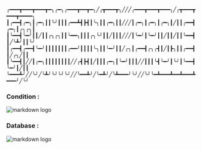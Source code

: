  

╭━━━┳━━━┳━━━┳━╮╭━╮╭━━━┳━━┳━╮╱╭┳━━━┳╮╱╱╱╭━━━┳━━━┳━━━╮╱╭┳━━━┳━━━┳━━━━╮
┃╭━━┫╭━╮┃╭━╮┃┃╰╯┃┃┃╭━━┻┫┣┫┃╰╮┃┃╭━╮┃┃╱╱╱┃╭━╮┃╭━╮┃╭━╮┃╱┃┃╭━━┫╭━╮┃╭╮╭╮┃
┃╰━━┫╰━╯┃┃╱┃┃╭╮╭╮┃┃╰━━╮┃┃┃╭╮╰╯┃┃╱┃┃┃╱╱╱┃╰━╯┃╰━╯┃┃╱┃┃╱┃┃╰━━┫┃╱╰┻╯┃┃╰╯
┃╭━━┫╭━━┫╰━╯┃┃┃┃┃┃┃╭━━╯┃┃┃┃╰╮┃┃╰━╯┃┃╱╭╮┃╭━━┫╭╮╭┫┃╱┃┣╮┃┃╭━━┫┃╱╭╮╱┃┃
┃╰━━┫┃╱╱┃╭━╮┃┃┃┃┃┃┃┃╱╱╭┫┣┫┃╱┃┃┃╭━╮┃╰━╯┃┃┃╱╱┃┃┃╰┫╰━╯┃╰╯┃╰━━┫╰━╯┃╱┃┃
╰━━━┻╯╱╱╰╯╱╰┻╯╰╯╰╯╰╯╱╱╰━━┻╯╱╰━┻╯╱╰┻━━━╯╰╯╱╱╰╯╰━┻━━━┻━━┻━━━┻━━━╯╱╰╯

### Condition : 
![markdown logo](https://psv4.userapi.com/c536436/u159611556/docs/d41/99b4793714ed/Screenshot_2021-05-06_at_15_43_25.png?extra=GivWdQUWTOqLG-97xYUw1XLEWC7TD0kQN7BQ3PXz69iZh9kpjO-39zIOEEidrU-H5Lj5fNbV_-pRLEy9IDm9CbIfn3EIkUewj1KMObyHoeAfv3D5TwEVeCL6TVfE111_sJ9tAvFdDu3-U0MUN9LSN10)

### Database : 

![markdown logo](https://sun9-6.userapi.com/impg/IO4jLvEznlacdtsd6Ihcl3w9w-xpwF5Y1KyMlg/SyIoiSrYFjE.jpg?size=1710x1044&quality=96&sign=301e64745499cfadce72191b78e0a78d&type=album)
